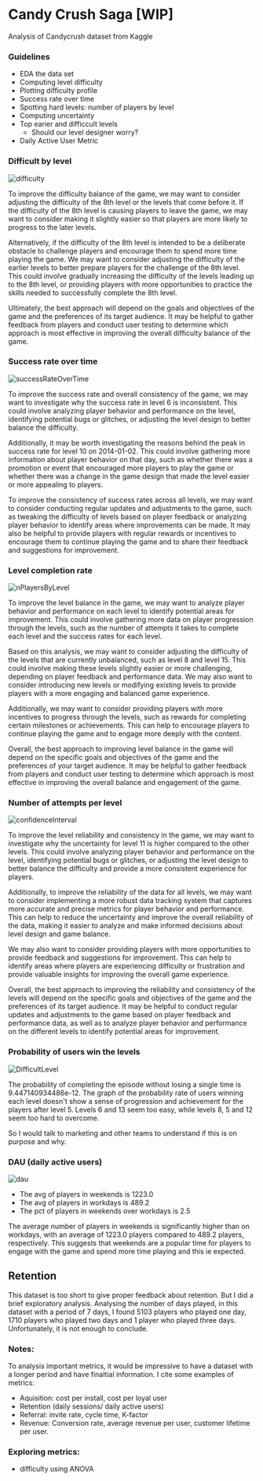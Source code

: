 # Candy Crush Saga [WIP]
Analysis of Candycrush dataset from Kaggle

### Guidelines
- EDA the data set
- Computing level difficulty
- Plotting difficulty profile
- Success rate over time
- Spotting hard levels: number of players by level
- Computing uncertainty
- Top earier and difficcult levels
    - Should our level designer worry?
- Daily Active User Metric


### Difficult by level
![difficulty](images/difficulty.png)

To improve the difficulty balance of the game, we may want to consider adjusting the difficulty of the 8th level or the levels that come before it. If the difficulty of the 8th level is causing players to leave the game, we may want to consider making it slightly easier so that players are more likely to progress to the later levels.

Alternatively, if the difficulty of the 8th level is intended to be a deliberate obstacle to challenge players and encourage them to spend more time playing the game. We may want to consider adjusting the difficulty of the earlier levels to better prepare players for the challenge of the 8th level. This could involve gradually increasing the difficulty of the levels leading up to the 8th level, or providing players with more opportunities to practice the skills needed to successfully complete the 8th level.

Ultimately, the best approach will depend on the goals and objectives of the game and the preferences of its target audience. It may be helpful to gather feedback from players and conduct user testing to determine which approach is most effective in improving the overall difficulty balance of the game.


### Success rate over time
![successRateOverTime](images/successRateOverTime.png)

To improve the success rate and overall consistency of the game, we may want to investigate why the success rate in level 6 is inconsistent. This could involve analyzing player behavior and performance on the level, identifying potential bugs or glitches, or adjusting the level design to better balance the difficulty.

Additionally, it may be worth investigating the reasons behind the peak in success rate for level 10 on 2014-01-02. This could involve gathering more information about player behavior on that day, such as whether there was a promotion or event that encouraged more players to play the game or whether there was a change in the game design that made the level easier or more appealing to players.

To improve the consistency of success rates across all levels, we may want to consider conducting regular updates and adjustments to the game, such as tweaking the difficulty of levels based on player feedback or analyzing player behavior to identify areas where improvements can be made. It may also be helpful to provide players with regular rewards or incentives to encourage them to continue playing the game and to share their feedback and suggestions for improvement.

### Level completion rate
![nPlayersByLevel](images/nPlayersByLevel.png)

To improve the level balance in the game, we may want to analyze player behavior and performance on each level to identify potential areas for improvement. This could involve gathering more data on player progression through the levels, such as the number of attempts it takes to complete each level and the success rates for each level.

Based on this analysis, we may want to consider adjusting the difficulty of the levels that are currently unbalanced, such as level 8 and level 15. This could involve making these levels slightly easier or more challenging, depending on player feedback and performance data. We may also want to consider introducing new levels or modifying existing levels to provide players with a more engaging and balanced game experience.

Additionally, we may want to consider providing players with more incentives to progress through the levels, such as rewards for completing certain milestones or achievements. This can help to encourage players to continue playing the game and to engage more deeply with the content.

Overall, the best approach to improving level balance in the game will depend on the specific goals and objectives of the game and the preferences of your target audience. It may be helpful to gather feedback from players and conduct user testing to determine which approach is most effective in improving the overall balance and engagement of the game.

### Number of attempts per level
![confidenceInterval](images/confidenceInterval.png)

To improve the level reliability and consistency in the game, we may want to investigate why the uncertainty for level 11 is higher compared to the other levels. This could involve analyzing player behavior and performance on the level, identifying potential bugs or glitches, or adjusting the level design to better balance the difficulty and provide a more consistent experience for players.

Additionally, to improve the reliability of the data for all levels, we may want to consider implementing a more robust data tracking system that captures more accurate and precise metrics for player behavior and performance. This can help to reduce the uncertainty and improve the overall reliability of the data, making it easier to analyze and make informed decisions about level design and game balance.

We may also want to consider providing players with more opportunities to provide feedback and suggestions for improvement. This can help to identify areas where players are experiencing difficulty or frustration and provide valuable insights for improving the overall game experience.

Overall, the best approach to improving the reliability and consistency of the levels will depend on the specific goals and objectives of the game and the preferences of its target audience. It may be helpful to conduct regular updates and adjustments to the game based on player feedback and performance data, as well as to analyze player behavior and performance on the different levels to identify potential areas for improvement.

### Probability of users win the levels
![DifficultLevel](images/DifficultLevel.png)

The probability of completing the episode without losing a single time is 9.447140934486e-12. The graph of the probability rate of users winning each level doesn't show a sense of progression and achievement for the players after level 5. Levels 6 and 13 seem too easy, while levels 8, 5 and 12 seem too hard to overcome.

So I would talk to marketing and other teams to understand if this is on purpose and why.

### DAU (daily active users)
![dau](images/dau.png)

- The avg of players in weekends is  1223.0
- The avg of players in workdays is  489.2
- The pct of players in weekends over workdays is  2.5

The average number of players in weekends is significantly higher than on workdays, with an average of 1223.0 players compared to 489.2 players, respectively. This suggests that weekends are a popular time for players to engage with the game and spend more time playing and this ie expected.

## Retention
This dataset is too short to give proper feedback about retention. But I did a brief exploratory analysis.
Analysing the number of days played, in this dataset with a period of 7 days, I found 5103 players who played one day, 1710 players who played two days and 1 player who played three days.
Unfortunately, it is not enough to conclude.

### Notes:
To analysis important metrics, it would be impressive to have a dataset with a longer period and have finaltial information. I cite some examples of metrics:
- Aquisition: cost per install, cost per loyal user
- Retention (daily sessions/ daily active users)
- Referral: invite rate, cycle time, K-factor
- Revenue: Conversion rate, average revenue per user, customer lifetime per user.

### Exploring metrics:
- difficulty using ANOVA